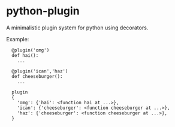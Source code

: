 python-plugin
=============

A minimalistic plugin system for python using decorators.

Example:
```
  @plugin('omg')
  def hai():
    ...

  @plugin('ican','haz')
  def cheeseburger():
    ...
  
  plugin
  {
    'omg': {'hai': <function hai at ...>},
    'ican': {'cheeseburger': <function cheeseburger at ...>},
    'haz': {'cheeseburger': <function cheeseburger at ...>},
  }
```
